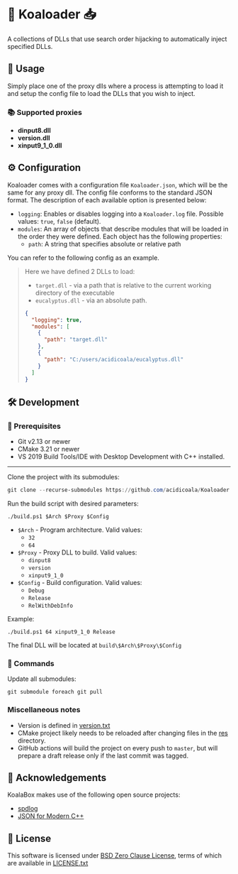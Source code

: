 # 🐨 Koaloader 📥

A collections of DLLs that use search order hijacking to automatically inject specified DLLs.

## 🚀 Usage

Simply place one of the proxy dlls where a process is attempting to load it and setup the config file to load the DLLs that you wish to inject.

### 📚 Supported proxies

- **dinput8.dll**
- **version.dll**
- **xinput9_1_0.dll**

## ⚙ Configuration

Koaloader comes with a configuration file `Koaloader.json`, which will be the same for any proxy dll. The config file
conforms to the standard JSON format. The description of each available option is presented below:

* `logging`: Enables or disables logging into a `Koaloader.log` file. Possible values: `true`, `false` (default).
* `modules`: An array of objects that describe modules that will be loaded in the order they were defined. Each object
  has the following properties:
    * `path`:  A string that specifies absolute or relative path

You can refer to the following config as an example.

> Here we have defined 2 DLLs to load:
>
> * `target.dll` - via a path that is relative to the current working directory of the executable
> * `eucalyptus.dll` - via an absolute path.
>
> ```json
> {
>   "logging": true,
>   "modules": [
>     {
>       "path": "target.dll"
>     },
>     {
>       "path": "C:/users/acidicoala/eucalyptus.dll"
>     }
>   ]
> }
> ```

## 🛠 Development

### 🚥 Prerequisites

* Git v2.13 or newer
* CMake 3.21 or newer
* VS 2019 Build Tools/IDE with Desktop Development with C++ installed.

___
Clone the project with its submodules:

```powershell
git clone --recurse-submodules https://github.com/acidicoala/Koaloader.git
```

Run the build script with desired parameters:

```shell
./build.ps1 $Arch $Proxy $Config
```

* `$Arch` - Program architecture. Valid values:
    * `32`
    * `64`
* `$Proxy` - Proxy DLL to build. Valid values:
    * `dinput8`
    * `version`
    * `xinput9_1_0`
* `$Config` - Build configuration. Valid values:
    * `Debug`
    * `Release`
    * `RelWithDebInfo`

Example:

```shell
./build.ps1 64 xinput9_1_0 Release
```

The final DLL will be located at
`build\$Arch\$Proxy\$Config`

### 🔡 Commands

Update all submodules:

```shell
git submodule foreach git pull
```

### Miscellaneous notes

- Version is defined in [version.txt](./res/version.txt)
- CMake project likely needs to be reloaded after changing files in the [res](./res) directory.
- GitHub actions will build the project on every push to `master`, but will prepare a draft release only if the last
  commit was tagged.

## 👋 Acknowledgements

KoalaBox makes use of the following open source projects:

- [spdlog](https://github.com/gabime/spdlog)
- [JSON for Modern C++](https://github.com/nlohmann/json)

## 📄 License

This software is licensed under [BSD Zero Clause  License], terms of which are available in [LICENSE.txt]

[BSD Zero Clause  License]: https://choosealicense.com/licenses/0bsd/

[LICENSE.txt]: LICENSE.txt
